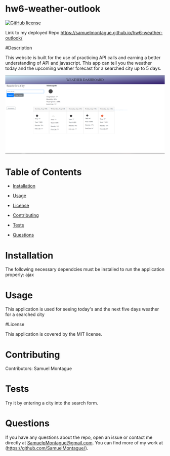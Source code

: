 # hw6-weather-outlook

[![GitHub license](https://img.shields.io/badge/license-MIT-blue.svg)](https://github.com/SamuelMontague/hw6-weather-outlook)

Link to my deployed Repo 
https://samuelmontague.github.io/hw6-weather-outlook/
  
#Description

This website is built for the use of practicing API calls and earning a better understanding of API and javascript. This app can tell you the weather today and the upcoming weather forecast for a searched city up to 5 days.

![screenshot](./assets/screenshot.png)
    
# Table of Contents

* [Installation](#installation)
    
* [Usage](#usage)

* [License](#license)

* [Contributing](#contributing)

* [Tests](#tests)

* [Questions](#questions)
    
# Installation
The following necessary dependcies must be installed to run the application properly: ajax

# Usage

This application is used for seeing today's and the next five days weather for a searched city

#License

This application is covered by the MIT license.
    
# Contributing

Contributors: Samuel Montague

# Tests

Try it by entering a city into the search form.
    
# Questions

If you have any questions about the repo, open an issue or contact me directly at SamuelpMontague@gmail.com. You can find more of my work at (https://github.com/SamuelMontague/).
